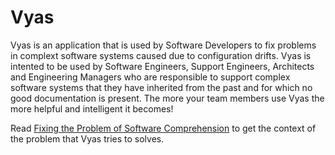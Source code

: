 # Vyas
Vyas is an application that is used by Software Developers to fix problems in complext software systems caused due to configuration drifts. Vyas is intented to be used by Software Engineers, Support Engineers, Architects and Engineering Managers who are responsible to support complex software systems that they have inherited from the past and for which no good documentation is present. The more your team members use Vyas the more helpful and intelligent it becomes!

Read [Fixing the Problem of Software Comprehension](https://medium.com/@anuroopsirothia/fixing-the-problem-of-software-comprehension-f99f8febfed2) to get the context of the problem that Vyas tries to solves.
